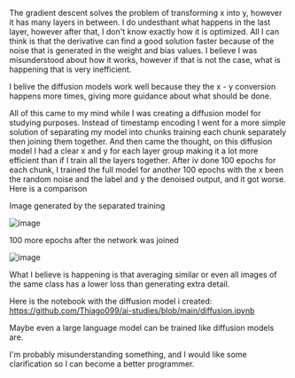 The gradient descent solves the problem of transforming x into y, however it has many layers in between. I do undesthant what happens in the last layer, however after that, I don't know exactly how it is optimized. All I can think is that the derivative can find a good solution faster because of the noise that is generated in the weight and bias values. I believe I was misunderstood about how it works, however if that is not the case, what is happening that is very inefficient.

I belive the diffusion models work well because they the x - y conversion happens more times, giving more guidance about what should be done.

All of this came to my mind while I was creating a diffusion model for studying purposes. Instead of timestamp encoding I went for a more simple solution of separating my model into chunks training each chunk separately then joining them together. And then came the thought, on this diffusion model I had a clear x and y for each layer group making it a lot more efficient than if I train all the layers together. After iv done 100 epochs for each chunk, I trained the full model for another 100 epochs with the x been the random noise and the label and y the denoised output, and it got worse. Here is a comparison



Image generated by the separated training



![image](https://github.com/Thiago099/ai-studies/assets/66787043/62174482-9da7-47ce-ba32-0d4d83e7e3d6)



100 more epochs after the network was joined



![image](https://github.com/Thiago099/ai-studies/assets/66787043/75dc64bc-385f-4590-8567-d2d177336ba2)




What I believe is happening is that averaging similar or even all images of the same class has a lower loss than generating extra detail.

Here is the notebook with the diffusion model i created:
https://github.com/Thiago099/ai-studies/blob/main/diffusion.ipynb

Maybe even a large language model can be trained like diffusion models are.

I'm probably misunderstanding something, and I would like some clarification so I can become a better programmer.
